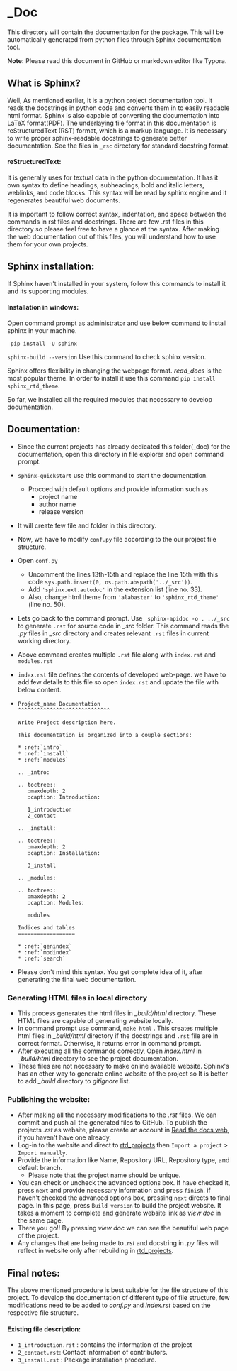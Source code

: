 # _Doc

This directory will contain the documentation for the package. This will be automatically generated from python files through Sphinx documentation tool.

**Note:** Please read this document in GitHub or markdown editor like Typora.

## What is Sphinx?

Well, As mentioned earlier, It is a python project documentation tool. It reads the docstrings in python code and converts  them in to easily readable html format. Sphinx is also capable of converting the documentation into LaTeX format(PDF). The underlaying file format in this documentation is reStructuredText (RST) format, which is a markup language. It is necessary to write proper sphinx-readable docstrings to generate better documentation. See the files in  `_rsc` directory for standard docstring format.

#### reStructuredText:

It is generally uses for textual data in the python documentation. It has it own syntax to define headings, subheadings, bold and italic letters, weblinks, and code blocks. This syntax will be read by sphinx engine and it regenerates beautiful web documents. 

It is important to follow correct syntax, indentation, and space between the commands in rst files and docstrings. There are few .rst files in this directory so please feel free to have a glance at the syntax. After making the web documentation out of this files, you will understand how to use them for your own projects.

## Sphinx installation:

If Sphinx haven't installed in your system, follow this commands to install it and its supporting modules.

#### Installation in windows:

Open command prompt as administrator and use below command to install sphinx in your machine.

```
 pip install -U sphinx
```

 `sphinx-build --version` Use this command to check sphinx version.

Sphinx offers flexibility in changing the webpage format.  *read_docs*  is the most popular theme. In order to install it use this command  `pip install sphinx_rtd_theme`.

So far, we installed all the required modules that necessary to develop documentation.

## Documentation:

* Since the current projects has already dedicated this folder(_doc) for the documentation, open this directory in file explorer and open command prompt. 

* `sphinx-quickstart` use this command to start the documentation.

  * Procced with default options and provide information such as 
    * project name
    * author name
    * release version

*  It will create few file and folder in this directory. 

* Now, we have to modify `conf.py` file according to the our project file structure. 

* Open `conf.py`

  * Uncomment the lines 13th-15th and replace the line 15th with this code `sys.path.insert(0, os.path.abspath('../_src'))`. 
  * Add `'sphinx.ext.autodoc'` in the extension list (line no. 33).
  * Also, change html theme from `'alabaster'` to `'sphinx_rtd_theme'`  (line no. 50).

* Lets go back to the command prompt.  Use  ` sphinx-apidoc -o . ../_src` to generate `.rst` for source code in *_src* folder. This command reads the *.py* files in *_src* directory and creates relevant `.rst` files in current working directory.

* Above command creates multiple `.rst` file along with `index.rst` and `modules.rst`

* `index.rst` file defines the contents of developed web-page. we have to add few details to this file so open `index.rst`  and update the file with below content.

* ```
  Project_name Documentation
  ^^^^^^^^^^^^^^^^^^^^^^^^^^^^^
  
  Write Project description here.
  
  This documentation is organized into a couple sections:
  
  * :ref:`intro`
  * :ref:`install`
  * :ref:`modules`
  
  .. _intro:
  
  .. toctree::
     :maxdepth: 2
     :caption: Introduction:
  
     1_introduction
     2_contact
     
  .. _install:
  
  .. toctree::
     :maxdepth: 2
     :caption: Installation:
  
     3_install
  
  .. _modules:
  
  .. toctree::
     :maxdepth: 2
     :caption: Modules:  
  
     modules
  
  Indices and tables
  ==================
  
  * :ref:`genindex`
  * :ref:`modindex`
  * :ref:`search`
  
  ```

* Please don't mind this syntax. You get complete idea of it, after generating the final web documentation.

### Generating HTML files in local directory

* This process generates the html files in *_build/html* directory. These HTML files are capable of generating website locally.
* In command prompt use command, `make html` . This creates multiple html files in *_build/html* directory if the docstrings and `.rst` file are in correct format. Otherwise, it returns error in command prompt.
* After executing all the commands correctly, Open *index.html* in *_build/html* directory to see the project documentation.
* These files are not necessary to make online available website. Sphinx's has an other way to generate online website of the project so It is  better to add *_build* directory to *gitignore* list. 

### Publishing the website:

* After making all the necessary modifications to the *.rst* files. We can commit and push all the generated files to GitHub. To publish the projects *.rst* as website, please create an account in [Read the docs web](https://readthedocs.org/), if you haven't have one already. 
* Log-in to the website and direct to [rtd_projects](https://readthedocs.org/dashboard/) then `Import a project` > `Import manually`. 
* Provide the information like Name, Repository URL, Repository type, and default branch.
  * Please note that the project name should be unique.
* You can check or uncheck the advanced options box. If have checked it, press `next` and provide necessary information and press `finish`. if haven't checked the advanced options box, pressing `next` directs to final page. In this page, press `Build version` to build the project website. It takes a moment to complete and generate website link as *view doc* in the same page.
* There you go!! By pressing *view doc* we can see the beautiful web page of the project.
* Any changes that are being made to *.rst* and docstring in *.py* files will reflect in website only after rebuilding in [rtd_projects](https://readthedocs.org/dashboard/).

## Final notes:

The above mentioned procedure is best suitable for the file structure of this project. To develop the documentation of different type of file structure, few modifications need to be added to *conf.py* and *index.rst*  based on the respective file structure. 

#### Existing file description:

* `1_introduction.rst` :  contains the information of the project
* `2_contact.rst`: Contact information of contributors.
* `3_install.rst` : Package installation procedure. 